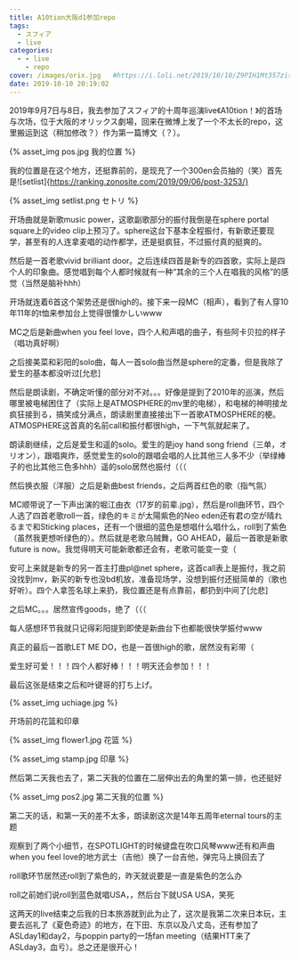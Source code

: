 ```yaml
---
title: A10tion大阪d1参加repo
tags:
  - スフィア
  - live
categories:
  - - live
    - repo
cover: /images/orix.jpg   #https://i.loli.net/2019/10/10/Z9PIH1Mt357ziso.jpg
date: 2019-10-10 20:19:02
---
```



2019年9月7日与8日，我去参加了スフィア的十周年巡演live《A10tion！》的首场与次场，位于大阪的オリックス劇場，回来在微博上发了一个不太长的repo，这里搬运到这（稍加修改？）作为第一篇博文（？）。

<!--more-->

{% asset_img pos.jpg 我的位置 %}

我的位置是在这个地方，还挺靠前的，是现充了一个300en会员抽的（笑）首先是![setlist]{https://ranking.zonosite.com/2019/09/06/post-3253/}

{% asset_img setlist.png セトリ %}

开场曲就是新歌music power，这歌副歌部分的振付我倒是在sphere portal square上的video clip上预习了。sphere这台下基本全程振付，有新歌还要现学，甚至有的人连拿麦唱的动作都学，还是挺疯狂，不过振付真的挺爽的。

然后是一首老歌vivid brilliant door。之后连续四首是新专的四首歌，实际上是四个人的印象曲。感觉唱到每个人都时候就有一种“其余的三个人在唱我的风格”的感觉（当然是脑补hhh）

开场就连着6首这个架势还是很high的。接下来一段MC（相声），看到了有人穿10年11年的t恤来参加台上觉得很懐かしいwww

MC之后是新曲when you feel love，四个人和声唱的曲子，有些阿卡贝拉的样子（唱功真好啊）

之后接美菜和彩阳的solo曲，每人一首solo曲当然是sphere的定番，但是我除了爱生的基本都没听过[允悲]

然后是朗读剧，不确定听懂的部分对不对。。。好像是提到了2010年的巡演，然后哪里被电梯困住了（实际上是ATMOSPHERE的mv里的电梯），和电梯的神明接龙疯狂接到る，搞笑成分满点，朗读剧里直接接出下一首歌ATMOSPHERE的梗。ATMOSPHERE这首真的名前call和振付都很high，一下气氛就起来了。

朗读剧继续，之后是爱生和遥的solo。爱生的是joy hand song friend（三单，オリオン），跟唱爽炸，感觉爱生的solo的跟唱会唱的人比其他三人多不少（举绿棒子的也比其他三色多hhh）遥的solo居然也振付（（（

然后换衣服（洋服）之后是新曲best friends，之后两首红色的歌（指气氛）

MC顺带说了一下声出演的堀江由衣（17岁的前辈.jpg），然后是roll曲环节，四个人选了四首老歌roll一首，绿色的キミが太陽紫色的Neo eden还有君の空が晴れるまで和Sticking places，还有一个很细的蓝色是想唱什么唱什么，roll到了紫色（虽然我更想听绿色的）。然后就是老歌乌贼舞，GO AHEAD，最后一首歌是新歌future is now。我觉得明天可能新歌都还会有，老歌可能变一变（

安可上来就是新专的另一首主打曲pl@net sphere，这首call表上是振付，我之前没找到mv，新买的新专也没bd机放，准备现场学，没想到振付还挺简单的（歌也好听）。四个人拿签名球上来扔，我位置还是有点靠前，都扔到中间了[允悲]

之后MC。。。居然宣传goods，绝了（（（

每人感想环节我就只记得彩阳提到即使是新曲台下也都能很快学振付www

真正的最后一首歌LET ME DO，也是一首很high的歌，居然没有彩带（

爱生好可爱！！！四个人都好棒！！！明天还会参加！！！

最后这张是结束之后和叶键哥的打ち上げ。

{% asset_img uchiage.jpg %}

开场前的花篮和印章

{% asset_img flower1.jpg 花篮 %}

{% asset_img stamp.jpg 印章 %}

然后第二天我也去了，第二天我的位置在二层伸出去的角里的第一排，也还挺好

{% asset_img pos2.jpg 第二天我的位置 %}

第二天的话，和第一天的差不太多，朗读剧这次是14年五周年eternal tours的主题

观察到了两个小细节，在SPOTLIGHT的时候键盘在吹口风琴www还有和声曲when you feel love的地方武士（吉他）换了一台吉他，弹完马上换回去了

roll歌环节居然还roll到了紫色的，昨天就说要是一直是紫色的怎么办

roll之前她们说roll到蓝色就唱USA，，然后台下就USA USA，笑死

这两天的live结束之后我的日本旅游就到此为止了，这次是我第二次来日本玩，主要去巡礼了《夏色奇迹》的地方，在下田、东京以及八丈岛，还有参加了ASLday1和day2，与poppin party的一场fan meeting（结果HTT来了ASLday3，血亏）。总之还是很开心！